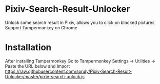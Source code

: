 # Pixiv-Search-Result-Unlocker
Unlock some search result in Pixiv, allows you to click on blocked pictures  
Support Tampermonkey on Chrome

# Installation
After installing Tampermonkey
Go to Tampermonkey Settings -> Utilities -> Paste the URL below and Import
https://raw.githubusercontent.com/soruly/Pixiv-Search-Result-Unlocker/master/pixiv-search-unlock.js
